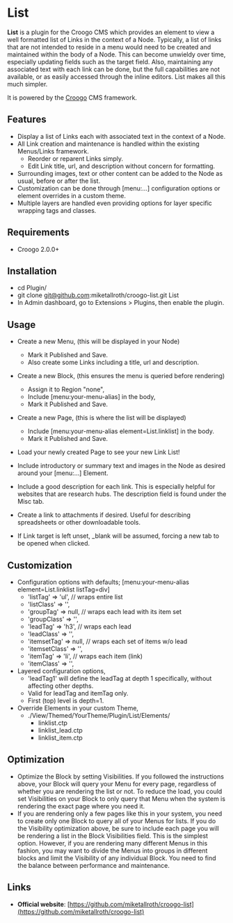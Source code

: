# List

**List** is a plugin for the Croogo CMS which provides an element to view a well formatted list of Links in the context of a Node. Typically, a list of links that are not intended to reside in a menu would need to be created and maintained within the body of a Node. This can become unwieldy over time, especially updating fields such as the target field. Also, maintaining any associated text with each link can be done, but the full capabilities are not available, or as easily accessed through the inline editors. List makes all this much simpler.

It is powered by the [Croogo](http://croogo.org) CMS framework.

## Features
  * Display a list of Links each with associated text in the context of a Node.
  * All Link creation and maintenance is handled within the existing Menus/Links framework.
    * Reorder or reparent Links simply.
    * Edit Link title, url, and description without concern for formatting.
  * Surrounding images, text or other content can be added to the Node as usual, before or after the list.
  * Customization can be done through \[menu:...\] configuration options or element overrides in a custom theme.
  * Multiple layers are handled even providing options for layer specific wrapping tags and classes.

## Requirements
  * Croogo 2.0.0+

## Installation

  * cd Plugin/
  * git clone git@github.com:miketallroth/croogo-list.git List
  * In Admin dashboard, go to Extensions > Plugins, then enable the plugin.

## Usage

  * Create a new Menu, (this will be displayed in your Node)
    * Mark it Published and Save.
    * Also create some Links including a title, url and description.
  * Create a new Block, (this ensures the menu is queried before rendering)
    * Assign it to Region "none",
    * Include \[menu:your-menu-alias\] in the body,
    * Mark it Published and Save.
  * Create a new Page, (this is where the list will be displayed)
    * Include \[menu:your-menu-alias element=List.linklist\] in the body.
    * Mark it Published and Save.
  * Load your newly created Page to see your new Link List!

  * Include introductory or summary text and images in the Node as desired around your \[menu:...\] Element.
  * Include a good description for each link. This is especially helpful for websites that are research hubs. The description field is found under the Misc tab.
  * Create a link to attachments if desired. Useful for describing spreadsheets or other downloadable tools.
  * If Link target is left unset, \_blank will be assumed, forcing a new tab to be opened when clicked.

## Customization

  * Configuration options with defaults; \[menu:your-menu-alias element=List.linklist listTag=div\]
    * 'listTag' => 'ul',      // wraps entire list
    * 'listClass' => '',
    * 'groupTag' => null,     // wraps each lead with its item set
    * 'groupClass' => '',
    * 'leadTag' => 'h3',      // wraps each lead
    * 'leadClass' => '',
    * 'itemsetTag' => null,   // wraps each set of items w/o lead
    * 'itemsetClass' => '',
    * 'itemTag' => 'li',      // wraps each item (link)
    * 'itemClass' => '',
  * Layered configuration options,
    * 'leadTag1' will define the leadTag at depth 1 specifically, without affecting other depths.
    * Valid for leadTag and itemTag only.
    * First (top) level is depth=1.
  * Override Elements in your custom Theme,
    * ./View/Themed/YourTheme/Plugin/List/Elements/
      * linklist.ctp
      * linklist_lead.ctp
      * linklist_item.ctp

## Optimization

  * Optimize the Block by setting Visibilities. If you followed the instructions above, your Block will query your Menu for every page, regardless of whether you are rendering the list or not. To reduce the load, you could set Visibilities on your Block to only query that Menu when the system is rendering the exact page where you need it.
  * If you are rendering only a few pages like this in your system, you need to create only one Block to query all of your Menus for lists. If you do the Visibility optimization above, be sure to include each page you will be rendering a list in the Block Visibilities field. This is the simplest option. However, if you are rendering many different Menus in this fashion, you may want to divide the Menus into groups in different blocks and limit the Visibility of any individual Block. You need to find the balance between performance and maintenance.

## Links

  * **Official website**: [https://github.com/miketallroth/croogo-list](https://github.com/miketallroth/croogo-list)
